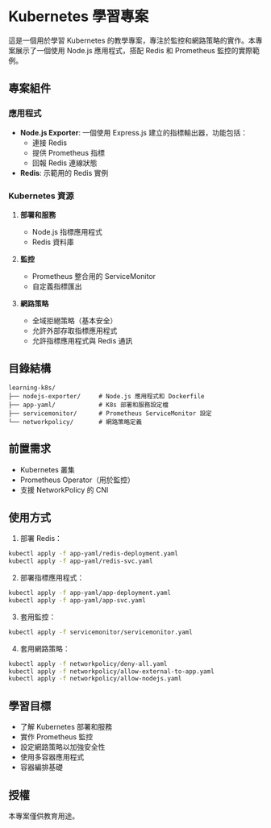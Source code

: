 # Kubernetes 學習專案

這是一個用於學習 Kubernetes 的教學專案，專注於監控和網路策略的實作。本專案展示了一個使用 Node.js 應用程式，搭配 Redis 和 Prometheus 監控的實際範例。

## 專案組件

### 應用程式
- **Node.js Exporter**: 一個使用 Express.js 建立的指標輸出器，功能包括：
  - 連接 Redis
  - 提供 Prometheus 指標
  - 回報 Redis 連線狀態
- **Redis**: 示範用的 Redis 實例

### Kubernetes 資源
1. **部署和服務**
   - Node.js 指標應用程式
   - Redis 資料庫

2. **監控**
   - Prometheus 整合用的 ServiceMonitor
   - 自定義指標匯出

3. **網路策略**
   - 全域拒絕策略（基本安全）
   - 允許外部存取指標應用程式
   - 允許指標應用程式與 Redis 通訊

## 目錄結構
```
learning-k8s/
├── nodejs-exporter/     # Node.js 應用程式和 Dockerfile
├── app-yaml/            # K8s 部署和服務設定檔
├── servicemonitor/      # Prometheus ServiceMonitor 設定
└── networkpolicy/       # 網路策略定義
```

## 前置需求
- Kubernetes 叢集
- Prometheus Operator（用於監控）
- 支援 NetworkPolicy 的 CNI

## 使用方式

1. 部署 Redis：
```bash
kubectl apply -f app-yaml/redis-deployment.yaml
kubectl apply -f app-yaml/redis-svc.yaml
```

2. 部署指標應用程式：
```bash
kubectl apply -f app-yaml/app-deployment.yaml
kubectl apply -f app-yaml/app-svc.yaml
```

3. 套用監控：
```bash
kubectl apply -f servicemonitor/servicemonitor.yaml
```

4. 套用網路策略：
```bash
kubectl apply -f networkpolicy/deny-all.yaml
kubectl apply -f networkpolicy/allow-external-to-app.yaml
kubectl apply -f networkpolicy/allow-nodejs.yaml
```

## 學習目標
- 了解 Kubernetes 部署和服務
- 實作 Prometheus 監控
- 設定網路策略以加強安全性
- 使用多容器應用程式
- 容器編排基礎

## 授權
本專案僅供教育用途。